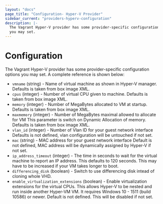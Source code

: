 ```yaml
---
layout: "docs"
page_title: "Configuration- Hyper-V Provider"
sidebar_current: "providers-hyperv-configuration"
description: |-
  The Vagrant Hyper-V provider has some provider-specific configuration options
  you may set.
---
```


# Configuration

The Vagrant Hyper-V provider has some provider-specific configuration options
you may set. A complete reference is shown below:

  * `vmname` (string) - Name of virtual machine as shown in Hyper-V manager.
    Defaults is taken from box image XML.
  * `cpus` (integer) - Number of virtual CPU given to machine.
    Defaults is taken from box image XML.
  * `memory` (integer) - Number of MegaBytes allocated to VM at startup.
    Defaults is taken from box image XML.
  * `maxmemory` (integer) - Number of MegaBytes maximal allowed to allocate for VM
    This parameter is switch on Dynamic Allocation of memory.
    Defaults is taken from box image XML.
  * `vlan_id` (integer) - Number of Vlan ID for your guest network interface
    Defaults is not defined, vlan configuration will be untouched if not set.
  * `mac` (string) - MAC address for your guest network interface
    Default is not defined, MAC address will be dynamically assigned by Hyper-V if not set.
  * `ip_address_timeout` (integer) - The time in seconds to wait for the
    virtual machine to report an IP address. This defaults to 120 seconds.
    This may have to be increased if your VM takes longer to boot.
  * `differencing_disk` (boolean) - Switch to use differencing disk intead of cloning whole VHD.
  * `enable_virtualization_extensions` (boolean) - Enable virtualization extensions for the virtual CPUs.
    This allows Hyper-V to be nested and run inside another Hyper-VM VM. It requires Windows 10  - 1511 (build 10586) or newer.
    Default is not defined. This will be disabled if not set.